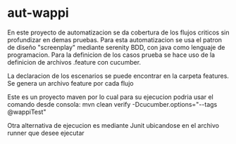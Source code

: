 # aut-wappi

En este proyecto de automatizacion se da cobertura de los flujos criticos sin profundizar en demas pruebas.
Para esta automatizacion se usa el patron de diseño "screenplay" mediante serenity BDD, con java como lenguaje de programacion.
Para la definicion de los casos prueba se hace uso de la definicion de archivos .feature con cucumber.

La declaracion de los escenarios se puede encontrar en la carpeta features. Se genera un archivo feature por cada flujo

Este es un proyecto maven por lo cual para su ejecucion podria usar el comando desde consola:
	mvn clean verify -Dcucumber.options="--tags @wappiTest"
	
Otra alternativa de ejecucion es mediante Junit ubicandose en el archivo runner que desee ejecutar